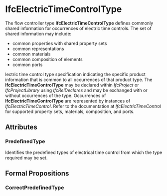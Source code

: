 # IfcElectricTimeControlType

The flow controller type **IfcElectricTimeControlType** defines commonly shared information for occurrences of electric time controls. The set of shared information may include:

* common properties with shared property sets
* common representations
* common materials
* common composition of elements
* common ports
<!-- end of short definition -->

lectric time control type specification indicating the specific product information that is common to all occurrences of that product type. The **IfcElectricTimeControlType** may be declared within _IfcProject_ or _IfcProjectLibrary_ using _IfcRelDeclares_ and may be exchanged with or without occurrences of the type. Occurrences of **IfcElectricTimeControlType** are represented by instances of _IfcElectricTimeControl_. Refer to the documentation at _IfcElectricTimeControl_ for supported property sets, materials, composition, and ports.

## Attributes

### PredefinedType
Identifies the predefined types of electrical time control from which the type required may be set.

## Formal Propositions

### CorrectPredefinedType

